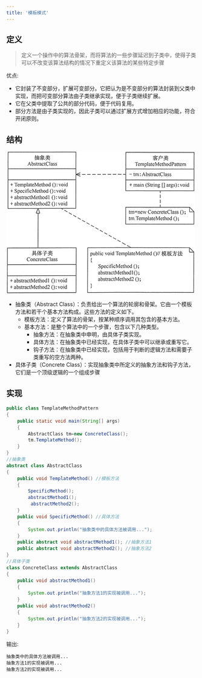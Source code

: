 ```yaml
---
title: '模板模式'
---
```


## 定义

> 定义一个操作中的算法骨架，而将算法的一些步骤延迟到子类中，使得子类可以不改变该算法结构的情况下重定义该算法的某些特定步骤

优点:

* 它封装了不变部分，扩展可变部分。它把认为是不变部分的算法封装到父类中实现，而把可变部分算法由子类继承实现，便于子类继续扩展。
* 它在父类中提取了公共的部分代码，便于代码复用。
* 部分方法是由子类实现的，因此子类可以通过扩展方式增加相应的功能，符合开闭原则。

## 结构

![](../../../resources/pattern/3-1Q116095405308.gif)

* 抽象类（Abstract Class）：负责给出一个算法的轮廓和骨架。它由一个模板方法和若干个基本方法构成。这些方法的定义如下。
    * 模板方法：定义了算法的骨架，按某种顺序调用其包含的基本方法。
    * 基本方法：是整个算法中的一个步骤，包含以下几种类型。
        * 抽象方法：在抽象类中申明，由具体子类实现。
        * 具体方法：在抽象类中已经实现，在具体子类中可以继承或重写它。
        * 钩子方法：在抽象类中已经实现，包括用于判断的逻辑方法和需要子类重写的空方法两种。
* 具体子类（Concrete Class）：实现抽象类中所定义的抽象方法和钩子方法，它们是一个顶级逻辑的一个组成步骤

## 实现

```java
public class TemplateMethodPattern
{
    public static void main(String[] args)
    {
        AbstractClass tm=new ConcreteClass();
        tm.TemplateMethod();
    }
}
//抽象类
abstract class AbstractClass
{
    public void TemplateMethod() //模板方法
    {
        SpecificMethod();
        abstractMethod1();          
         abstractMethod2();
    }  
    public void SpecificMethod() //具体方法
    {
        System.out.println("抽象类中的具体方法被调用...");
    }   
    public abstract void abstractMethod1(); //抽象方法1
    public abstract void abstractMethod2(); //抽象方法2
}
//具体子类
class ConcreteClass extends AbstractClass
{
    public void abstractMethod1()
    {
        System.out.println("抽象方法1的实现被调用...");
    }   
    public void abstractMethod2()
    {
        System.out.println("抽象方法2的实现被调用...");
    }
}
```

输出:

```
抽象类中的具体方法被调用...
抽象方法1的实现被调用...
抽象方法2的实现被调用...
```
